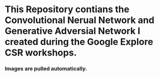 # This Repository contians the Convolutional Nerual Network and Generative Adversial Network I created during the Google Explore CSR workshops.

### Images are pulled automatically.
